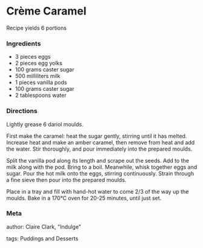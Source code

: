 # Crème Caramel

Recipe yields 6 portions 

### Ingredients
 * 3 pieces eggs
 * 2 pieces egg yolks
 * 100 grams caster sugar
 * 500 milliliters milk
 * 1 pieces vanilla pods
 * 100 grams caster sugar
 * 2 tablespoons water

### Directions

Lightly grease 6 dariol moulds.

First make the caramel: heat the sugar gently, stirring until it has melted.  Increase heat and make an amber caramel, then remove from heat and add the water.  Stir thoroughly, and pour immediately into the prepared moulds.

Split the vanilla pod along its length and scrape out the seeds.  Add to the milk along with the pod.  Bring to a boil.   Meanwhile, whisk together eggs and sugar.  Pour the hot milk onto the eggs, stirring continuously.  Strain through a fine sieve then pour into the prepared moulds.

Place in a tray and fill with hand-hot water to come 2/3 of the way up the moulds.  Bake in a 170℃ oven for 20-25 minutes, until just set.

### Meta
author: Claire Clark, "Indulge"

tags: Puddings and Desserts

